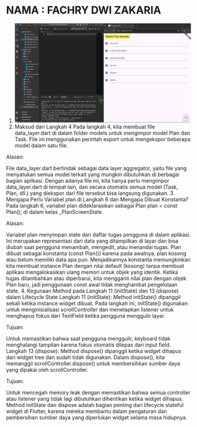 # NAMA  : FACHRY DWI ZAKARIA
1. ![Alt text](image.png)
2. Maksud dari Langkah 4
Pada langkah 4, kita membuat file data_layer.dart di dalam folder models untuk mengimpor model Plan dan Task. File ini menggunakan perintah export untuk mengekspor beberapa model dalam satu file.

Alasan:

File data_layer.dart bertindak sebagai data layer aggregator, yaitu file yang menyatukan semua model terkait yang mungkin dibutuhkan di berbagai bagian aplikasi.
Dengan adanya file ini, kita hanya perlu mengimpor data_layer.dart di tempat lain, dan secara otomatis semua model (Task, Plan, dll.) yang diekspor dari file tersebut bisa langsung digunakan.
3. Mengapa Perlu Variabel plan di Langkah 6 dan Mengapa Dibuat Konstanta?
Pada langkah 6, variabel plan dideklarasikan sebagai Plan plan = const Plan(); di dalam kelas _PlanScreenState.

Alasan:

Variabel plan menyimpan state dari daftar tugas pengguna di dalam aplikasi. Ini merupakan representasi dari data yang ditampilkan di layar dan bisa diubah saat pengguna menambah, mengedit, atau menandai tugas.
Plan dibuat sebagai konstanta (const Plan()) karena pada awalnya, plan kosong atau belum memiliki data apa pun. Menjadikannya konstanta memungkinkan kita membuat instance Plan dengan nilai default (kosong) tanpa membuat aplikasi mengalokasikan ulang memori untuk objek yang identik.
Ketika tugas ditambahkan atau diperbarui, kita mengganti nilai plan dengan objek Plan baru, jadi penggunaan const awal tidak menghambat pengelolaan state.
4. Kegunaan Method pada Langkah 11 (initState) dan 13 (dispose) dalam Lifecycle State
Langkah 11 (initState): Method initState() dipanggil sekali ketika instance widget dibuat. Pada langkah ini, initState() digunakan untuk menginisialisasi scrollController dan menetapkan listener untuk menghapus fokus dari TextField ketika pengguna menggulir layar.

Tujuan:

Untuk memastikan bahwa saat pengguna menggulir, keyboard tidak menghalangi tampilan karena fokus otomatis dilepas dari input field.
Langkah 13 (dispose): Method dispose() dipanggil ketika widget dihapus dari widget tree dan sudah tidak digunakan. Dalam dispose(), kita memanggil scrollController.dispose() untuk membersihkan sumber daya yang dipakai oleh scrollController.

Tujuan:

Untuk mencegah memory leak dengan memastikan bahwa semua controller atau listener yang tidak lagi dibutuhkan dihentikan ketika widget dihapus.
Method initState dan dispose adalah bagian penting dari lifecycle stateful widget di Flutter, karena mereka membantu dalam pengaturan dan pembersihan sumber daya yang diperlukan widget selama masa hidupnya.